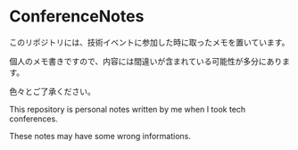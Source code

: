 # ConferenceNotes

このリポジトリには、技術イベントに参加した時に取ったメモを置いています。

個人のメモ書きですので、内容には間違いが含まれている可能性が多分にあります。

色々とご了承ください。


This repository is personal notes written by me when I took tech conferences.

These notes may have some wrong informations.
